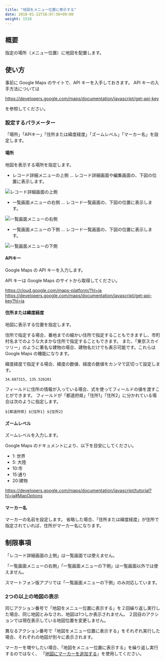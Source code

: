 ```yaml
---
title: "地図をメニュー位置に表示する"
date: 2018-01-22T16:07:50+09:00
weight: 1510
---
```


## 概要

指定の場所（メニュー位置）に地図を配置します。

## 使い方

事前に Google Maps のサイトで、API キーを入手しておきます。
API キーの入手方法については

https://developers.google.com/maps/documentation/javascript/get-api-key

を参照してください。

### 設定するパラメーター

「場所」「APIキー」「住所または緯度経度」「ズームレベル」「マーカー名」を設定します。

#### 場所

地図を表示する場所を指定します。

- レコード詳細メニューの上側 ... レコード詳細画面や編集画面の、下図の位置に表示します。

![レコード詳細画面の上側](/images/ja/actions/external/show_google_map_at_menu/1.png)

- 一覧画面メニューの右側 ... レコード一覧画面の、下図の位置に表示します。

![一覧画面メニューの右側](/images/ja/actions/external/show_google_map_at_menu/2.png)

- 一覧画面メニューの下側 ... レコード一覧画面の、下図の位置に表示します。

![一覧画面メニューの下側](/images/ja/actions/external/show_google_map_at_menu/3.png)


#### APIキー

Google Maps の API キーを入力します。

API キーは Google Maps のサイトから取得してください。

https://cloud.google.com/maps-platform/?hl=ja
https://developers.google.com/maps/documentation/javascript/get-api-key?hl=ja

#### 住所または緯度経度

地図に表示する位置を指定します。

住所で指定する場合、番地までの細かい住所で指定することもできますし、市町村名までのような大まかな住所で指定することもできます。
また、「東京スカイツリー」のように著名な建物の場合、建物名だけでも表示可能です。これらは Google Maps の機能になります。

緯度経度で指定する場合、緯度の数値、経度の数値をカンマで区切って設定します。

```
34.687315, 135.526201
```

フィールドに住所の情報が入っている場合、式を使ってフィールドの値を渡すことができます。
フィールドが「都道府県」「住所1」「住所2」に分かれている場合は次のように指定します。

```
${都道府県} ${住所1} ${住所2}
```

#### ズームレベル

ズームレベルを入力します。

Google Maps のドキュメントにより、以下を目安にしてください。

- 1: 世界
- 5: 大陸
- 10:市
- 15:通り
- 20:建物

https://developers.google.com/maps/documentation/javascript/tutorial?hl=ja#MapOptions


#### マーカー名

マーカーの名前を設定します。
省略した場合、「住所または緯度経度」が住所で指定されていれば、住所がマーカー名になります。


## 制限事項

「レコード詳細画面の上側」は一覧画面では使えません。

「一覧画面メニューの右側」「一覧画面メニューの下側」は一覧画面以外では使えません。

スマートフォン版アプリでは「一覧画面メニューの下側」のみ対応しています。

### 2つの以上の地図の表示

同じアクション番号で「地図をメニュー位置に表示する」を２回繰り返し実行した場合、同じ地図とみなされ、地図は1つしか表示されません。
２回目のアクションでは現在表示している地図位置を変更しません。

異なるアクション番号で「地図をメニュー位置に表示する」をそれぞれ実行した場合、それぞれの地図が別々に表示されます。

マーカーを増やしたい場合、「地図をメニュー位置に表示する」を繰り返し実行するのではなく、
「[地図にマーカーを追加する](../add_google_map_marker)」を使用してください。
